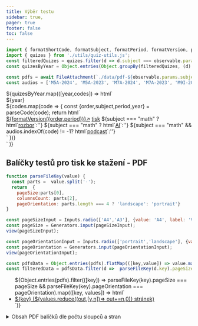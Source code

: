 ```yaml
---
title: Výběr testu
sidebar: true,
pager: true
footer: false
toc: false
---
```


```js
import { formatShortCode, formatSubject, formatPeriod, formatVersion, parseCode } from './utils/quiz-string-utils.js';
import { quizes } from './utils/quiz-utils.js';
const filteredQuizes = quizes.filter(d => d.subject === observable.params.subject && d.period === observable.params.period).flatMap(d => d.codes)
const quizesByYear = Object.entries(Object.groupBy(filteredQuizes, (d) => parseCode(d).year));

const pdfs = await FileAttachment(`./data/pdf-${observable.params.subject}-${observable.params.period}.json`).json();
const audios = ['M5A-2024', 'M5A-2023', 'M7A-2024', 'M7A-2023', 'M9I-2025', 'M9A-2024']
```

<!-- Cards with big numbers -->

<div class="grid grid-cols-4">
 ${quizesByYear.map(([year,codes]) => html`<div class="card">
    <div class="v-stack v-stack--l">
    <div class="v-stack v-stack--s">
      <div>
        <div class="big">${year}</div>
        <!-- <span>${codes.length.toLocaleString("en-US")} testy</span> -->
      </div>
      <div class="v-stack v-stack--l">
        ${codes.map(code => {
          const {order,subject,period,year} = parseCode(code);
          return html`<div class="h-stack h-stack--m h-stack--wrap">
              <a class="h-stack h-stack--xs" href="./form-${code}"><span>${formatVersion({order,period})}</span><span>↗︎</span></a>
              <a class="h-stack h-stack--xs" href="./print-${code}"><span>tisk</span><i class="fa-solid fa-print"></i></a>
              ${subject === "math" ? html`<a class="h-stack h-stack--xs" href="./solu-${code}"><span>rozbor</span><i class="fa-solid fa-mug-hot"></i></a>`:''}
              ${subject === "math" ? html`<a class="h-stack h-stack--xs" href="./ai-${code}"><span>AI</span><i class="fa-solid fa-comment-nodes"></i></a>`:''}
              ${subject === "math" && audios.indexOf(code) != -1? html`<a class="h-stack h-stack--xs" href="/assets/math/${code}.mp3"><span>podcast</span><i class="fa-solid fa-microphone"></i></a>`:''}
          <div>`
        })}
      </div>
    </div>
  </div>`
  )}
</div>

## Balíčky testů pro tisk ke stažení - PDF

```js
function parseFileKey(value) {
  const parts =  value.split('-');
  return  {
    pageSize:parts[0],
    columnsCount: parts[2],
    pageOrientation: parts.length === 4 ? 'landscape': 'portrait'}
}

const pageSizeInput = Inputs.radio(['A4','A3'], {value: 'A4', label: 'Velikost stránky'});
const pageSize = Generators.input(pageSizeInput);
view(pageSizeInput);

const pageOrientationInput = Inputs.radio(['portrait','landscape'], {value: 'portrait', label:"Orientace", format: d => d == "landscape" ? 'na šířku': 'na výšku'});
const pageOrientation = Generators.input(pageOrientationInput);
view(pageOrientationInput);
```

```js
const pdfsData = Object.entries(pdfs).flatMap(([key,value]) => value.map(([code,count]) => ({key, code,count})))
const filteredData = pdfsData.filter(d =>  parseFileKey(d.key).pageSize === pageSize && parseFileKey(d.key).pageOrientation === pageOrientation).sort((f,s) => parseCode(s.code).year - parseCode(f.code).year);

```

<ul>${Object.entries(pdfs).filter(([key]) => parseFileKey(key).pageSize === pageSize && parseFileKey(key).pageOrientation === pageOrientation).map(([key, values]) => html`<li><a href="./assets/pdf/${observable.params.subject}-${observable.params.period}/${key}.pdf"><i class="fa-solid fa-file-pdf"></i> ${key} (${values.reduce((out,[v,n])=> out+=n,0)} stránek)</a></li>`)}</ul>

<details>
  <summary>
    Obsah PDF balíčků dle počtu sloupců a stran
  </summary>
  ${Plot.plot({
    color: {legend: true, tickFormat: d => formatShortCode(d.substring(0,8))},
    height: 420,
    x:{ label: 'Počet sloupců na stránce' },
    y:{ label:'Počet stran' },
    marks:[
      Plot.waffleY(filteredData, Plot.groupX({y:"sum"}, {x: "key", y:"count", fill:'code', tip: true})),
    ]
   })}
</details>


